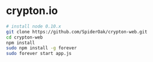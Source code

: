 # crypton.io

````bash
# install node 0.10.x
git clone https://github.com/SpiderOak/crypton-web.git
cd crypton-web
npm install
sudo npm install -g forever
sudo forever start app.js
````
